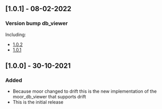 ## [1.0.1] - 08-02-2022
### Version bump db_viewer
Including:
- [1.0.2](https://pub.dev/packages/db_viewer/changelog#102---08-02-2022)
- [1.0.1](https://pub.dev/packages/db_viewer/changelog#101---08-02-2022)

## [1.0.0] - 30-10-2021
### Added
- Because moor changed to drift this is the new implementation of the moor_db_viewer that supports drift
- This is the initial release